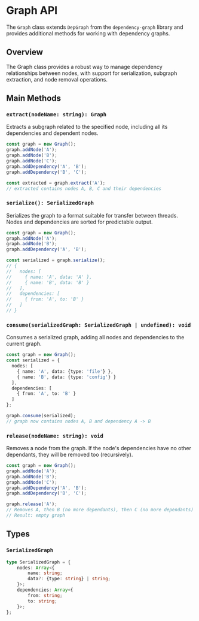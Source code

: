 # Graph API

The `Graph` class extends `DepGraph` from the `dependency-graph` library and provides additional methods for working with dependency graphs.

## Overview

The Graph class provides a robust way to manage dependency relationships between nodes, with support for serialization, subgraph extraction, and node removal operations.

## Main Methods

### `extract(nodeName: string): Graph`
Extracts a subgraph related to the specified node, including all its dependencies and dependent nodes.

```typescript
const graph = new Graph();
graph.addNode('A');
graph.addNode('B');
graph.addNode('C');
graph.addDependency('A', 'B');
graph.addDependency('B', 'C');

const extracted = graph.extract('A');
// extracted contains nodes A, B, C and their dependencies
```

### `serialize(): SerializedGraph`
Serializes the graph to a format suitable for transfer between threads. Nodes and dependencies are sorted for predictable output.

```typescript
const graph = new Graph();
graph.addNode('A');
graph.addNode('B');
graph.addDependency('A', 'B');

const serialized = graph.serialize();
// {
//   nodes: [
//     { name: 'A', data: 'A' },
//     { name: 'B', data: 'B' }
//   ],
//   dependencies: [
//     { from: 'A', to: 'B' }
//   ]
// }
```

### `consume(serializedGraph: SerializedGraph | undefined): void`
Consumes a serialized graph, adding all nodes and dependencies to the current graph.

```typescript
const graph = new Graph();
const serialized = {
  nodes: [
    { name: 'A', data: {type: 'file'} },
    { name: 'B', data: {type: 'config'} }
  ],
  dependencies: [
    { from: 'A', to: 'B' }
  ]
};

graph.consume(serialized);
// graph now contains nodes A, B and dependency A -> B
```

### `release(nodeName: string): void`
Removes a node from the graph. If the node's dependencies have no other dependants, they will be removed too (recursively).

```typescript
const graph = new Graph();
graph.addNode('A');
graph.addNode('B');
graph.addNode('C');
graph.addDependency('A', 'B');
graph.addDependency('B', 'C');

graph.release('A');
// Removes A, then B (no more dependants), then C (no more dependants)
// Result: empty graph
```

## Types

### `SerializedGraph`
```typescript
type SerializedGraph = {
    nodes: Array<{
        name: string;
        data?: {type: string} | string;
    }>;
    dependencies: Array<{
        from: string;
        to: string;
    }>;
};
```
